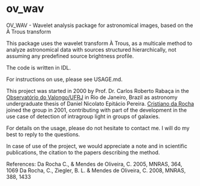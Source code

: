 # ov_wav
OV_WAV - Wavelet analysis package for astronomical images, based on the À Trous transform

This package uses the wavelet transform À Trous, as a multicale method to analyze astronomical data with sources structured hierarchically, not assuming any predefined source brightness profile.

The code is written in IDL.

For instructions on use, please see USAGE.md.

This project was started in 2000 by Prof. Dr. Carlos Roberto Rabaça in the [Observatório do Valongo/UFRJ](http://www.ov.ufrj.br/en/) in Rio de Janeiro, Brazil as astronomy undergraduate thesis of Daniel Nicolato Epitácio Pereira. [Cristiano da Rocha](https://github.com/crisdarocha) joined the group in 2001, contributing with part of the development in the use case of detection of intragroup light in groups of galaxies.

For details on the usage, please do not hesitate to contact me. I will do my best to reply to the questions.

In case of use of the project, we would appreciate a note and in scientific publications, the citation to the papers describing the method.

References:
Da Rocha C., & Mendes de Oliveira, C. 2005, MNRAS, 364, 1069
Da Rocha, C., Ziegler, B. L. & Mendes de Oliveira, C. 2008, MNRAS, 388, 1433
